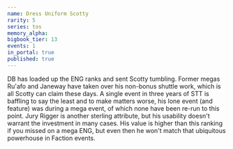 ```yaml
---
name: Dress Uniform Scotty
rarity: 5
series: tos
memory_alpha:
bigbook_tier: 13
events: 1
in_portal: true
published: true
---
```


DB has loaded up the ENG ranks and sent Scotty tumbling. Former megas Ru'afo and Janeway have taken over his non-bonus shuttle work, which is all Scotty can claim these days. A single event in three years of STT is baffling to say the least and to make matters worse, his lone event (and feature) was during a mega event, of which none have been re-run to this point. Jury Rigger is another sterling attribute, but his usability doesn't warrant the investment in many cases. His value is higher than this ranking if you missed on a mega ENG, but even then he won't match that ubiquitous powerhouse in Faction events.
